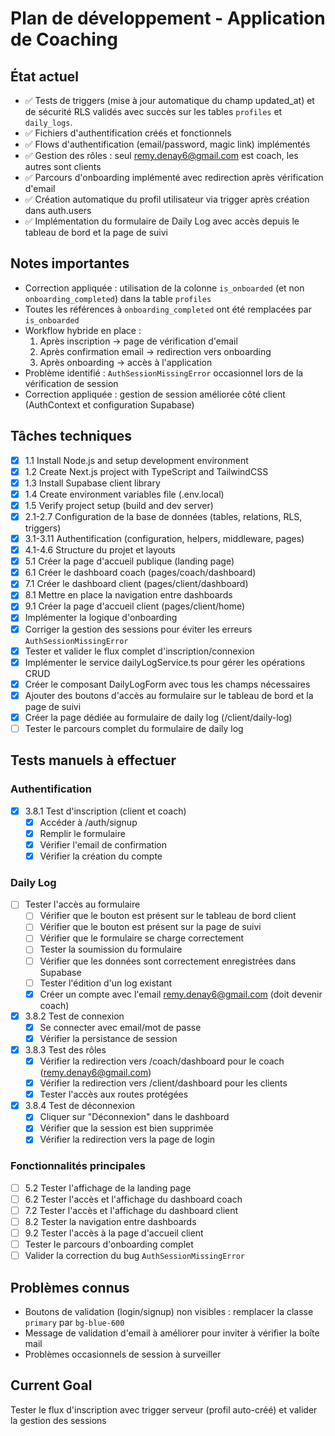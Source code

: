 # Plan de développement - Application de Coaching

## État actuel

- ✅ Tests de triggers (mise à jour automatique du champ updated_at) et de sécurité RLS validés avec succès sur les tables `profiles` et `daily_logs`.
- ✅ Fichiers d'authentification créés et fonctionnels
- ✅ Flows d'authentification (email/password, magic link) implémentés
- ✅ Gestion des rôles : seul remy.denay6@gmail.com est coach, les autres sont clients
- ✅ Parcours d'onboarding implémenté avec redirection après vérification d'email
- ✅ Création automatique du profil utilisateur via trigger après création dans auth.users
- ✅ Implémentation du formulaire de Daily Log avec accès depuis le tableau de bord et la page de suivi

## Notes importantes

- Correction appliquée : utilisation de la colonne `is_onboarded` (et non `onboarding_completed`) dans la table `profiles`
- Toutes les références à `onboarding_completed` ont été remplacées par `is_onboarded`
- Workflow hybride en place :
  1. Après inscription → page de vérification d'email
  2. Après confirmation email → redirection vers onboarding
  3. Après onboarding → accès à l'application
- Problème identifié : `AuthSessionMissingError` occasionnel lors de la vérification de session
- Correction appliquée : gestion de session améliorée côté client (AuthContext et configuration Supabase)

## Tâches techniques

- [x] 1.1 Install Node.js and setup development environment
- [x] 1.2 Create Next.js project with TypeScript and TailwindCSS
- [x] 1.3 Install Supabase client library
- [x] 1.4 Create environment variables file (.env.local)
- [x] 1.5 Verify project setup (build and dev server)
- [x] 2.1-2.7 Configuration de la base de données (tables, relations, RLS, triggers)
- [x] 3.1-3.11 Authentification (configuration, helpers, middleware, pages)
- [x] 4.1-4.6 Structure du projet et layouts
- [x] 5.1 Créer la page d'accueil publique (landing page)
- [x] 6.1 Créer le dashboard coach (pages/coach/dashboard)
- [x] 7.1 Créer le dashboard client (pages/client/dashboard)
- [x] 8.1 Mettre en place la navigation entre dashboards
- [x] 9.1 Créer la page d'accueil client (pages/client/home)
- [x] Implémenter la logique d'onboarding
- [x] Corriger la gestion des sessions pour éviter les erreurs `AuthSessionMissingError`
- [x] Tester et valider le flux complet d'inscription/connexion
- [x] Implémenter le service dailyLogService.ts pour gérer les opérations CRUD
- [x] Créer le composant DailyLogForm avec tous les champs nécessaires
- [x] Ajouter des boutons d'accès au formulaire sur le tableau de bord et la page de suivi
- [x] Créer la page dédiée au formulaire de daily log (/client/daily-log)
- [ ] Tester le parcours complet du formulaire de daily log

## Tests manuels à effectuer

### Authentification

- [x] 3.8.1 Test d'inscription (client et coach)
  - [x] Accéder à /auth/signup
  - [x] Remplir le formulaire
  - [x] Vérifier l'email de confirmation
  - [x] Vérifier la création du compte

### Daily Log

- [ ] Tester l'accès au formulaire
  - [ ] Vérifier que le bouton est présent sur le tableau de bord client
  - [ ] Vérifier que le bouton est présent sur la page de suivi
  - [ ] Vérifier que le formulaire se charge correctement
  - [ ] Tester la soumission du formulaire
  - [ ] Vérifier que les données sont correctement enregistrées dans Supabase
  - [ ] Tester l'édition d'un log existant
  - [x] Créer un compte avec l'email remy.denay6@gmail.com (doit devenir coach)
- [x] 3.8.2 Test de connexion
  - [x] Se connecter avec email/mot de passe
  - [x] Vérifier la persistance de session
- [x] 3.8.3 Test des rôles
  - [x] Vérifier la redirection vers /coach/dashboard pour le coach (remy.denay6@gmail.com)
  - [x] Vérifier la redirection vers /client/dashboard pour les clients
  - [x] Tester l'accès aux routes protégées
- [x] 3.8.4 Test de déconnexion
  - [x] Cliquer sur "Déconnexion" dans le dashboard
  - [x] Vérifier que la session est bien supprimée
  - [x] Vérifier la redirection vers la page de login

### Fonctionnalités principales

- [ ] 5.2 Tester l'affichage de la landing page
- [ ] 6.2 Tester l'accès et l'affichage du dashboard coach
- [ ] 7.2 Tester l'accès et l'affichage du dashboard client
- [ ] 8.2 Tester la navigation entre dashboards
- [ ] 9.2 Tester l'accès à la page d'accueil client
- [ ] Tester le parcours d'onboarding complet
- [ ] Valider la correction du bug `AuthSessionMissingError`

## Problèmes connus

- Boutons de validation (login/signup) non visibles : remplacer la classe `primary` par `bg-blue-600`
- Message de validation d'email à améliorer pour inviter à vérifier la boîte mail
- Problèmes occasionnels de session à surveiller

## Current Goal

Tester le flux d'inscription avec trigger serveur (profil auto-créé) et valider la gestion des sessions
